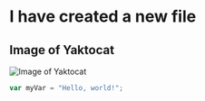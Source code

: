# I have created a new file
## Image of Yaktocat
![Image of Yaktocat](https://octodex.github.com/images/yaktocat.png)
``` javascript
var myVar = "Hello, world!";
```
